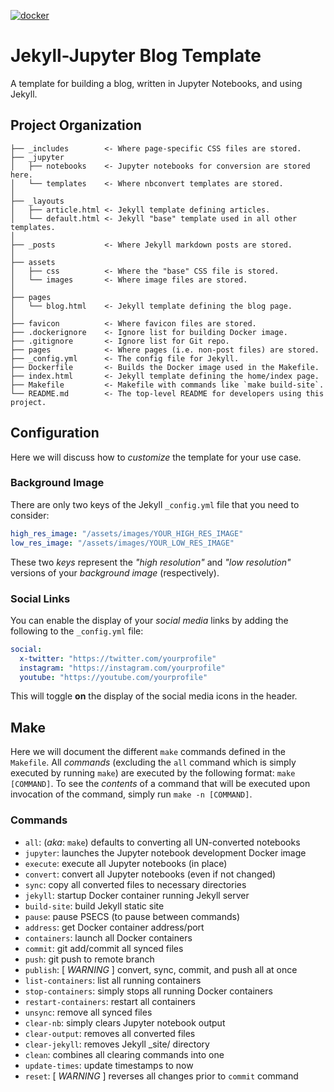 [![docker](https://github.com/DiogenesAnalytics/blog_template/actions/workflows/docker-publish.yml/badge.svg)](https://github.com/DiogenesAnalytics/blog_template/actions/workflows/docker-publish.yml)

# Jekyll-Jupyter Blog Template
A template for building a blog, written in Jupyter Notebooks, and using Jekyll.

## Project Organization
```
├── _includes        <- Where page-specific CSS files are stored.
├── _jupyter
│   ├── notebooks    <- Jupyter notebooks for conversion are stored here.
│   └── templates    <- Where nbconvert templates are stored.
│
├── _layouts
│   ├── article.html <- Jekyll template defining articles.
│   └── default.html <- Jekyll "base" template used in all other templates.
│
├── _posts           <- Where Jekyll markdown posts are stored.
│
├── assets
│   ├── css          <- Where the "base" CSS file is stored.
│   └── images       <- Where image files are stored.
│
├── pages
│   └── blog.html    <- Jekyll template defining the blog page.
│
├── favicon          <- Where favicon files are stored.
├── .dockerignore    <- Ignore list for building Docker image.
├── .gitignore       <- Ignore list for Git repo.
├── pages            <- Where pages (i.e. non-post files) are stored.
├── _config.yml      <- The config file for Jekyll.
├── Dockerfile       <- Builds the Docker image used in the Makefile.
├── index.html       <- Jekyll template defining the home/index page.
├── Makefile         <- Makefile with commands like `make build-site`.
└── README.md        <- The top-level README for developers using this project.
```

## Configuration
Here we will discuss how to *customize* the template for your use case.

### Background Image
There are only two keys of the Jekyll `_config.yml` file that you need to consider:
```yml
high_res_image: "/assets/images/YOUR_HIGH_RES_IMAGE"
low_res_image: "/assets/images/YOUR_LOW_RES_IMAGE"
```

These two *keys* represent the *"high resolution"* and *"low resolution"* versions
of your *background image* (respectively).

### Social Links
You can enable the display of your *social media* links by adding the following to the
`_config.yml` file:
```yml
social:
  x-twitter: "https://twitter.com/yourprofile"
  instagram: "https://instagram.com/yourprofile"
  youtube: "https://youtube.com/yourprofile"
```

This will toggle **on** the display of the social media icons in the header.

## Make
Here we will document the different `make` commands defined in the `Makefile`.
All *commands* (excluding the `all` command which is simply executed by
running `make`) are executed by the following format: `make [COMMAND]`. To see
the *contents* of a command that will be executed upon invocation of the
command, simply run `make -n [COMMAND]`.

### Commands
+ `all`: (*aka*: `make`) defaults to converting all UN-converted notebooks
+ `jupyter`: launches the Jupyter notebook development Docker image
+ `execute`: execute all Jupyter notebooks (in place)
+ `convert`: convert all Jupyter notebooks (even if not changed)
+ `sync`: copy all converted files to necessary directories
+ `jekyll`: startup Docker container running Jekyll server
+ `build-site`: build Jekyll static site
+ `pause`: pause PSECS (to pause between commands)
+ `address`: get Docker container address/port
+ `containers`: launch all Docker containers
+ `commit`: git add/commit all synced files
+ `push`: git push to remote branch
+ `publish`: [ *WARNING* ] convert, sync, commit, and push all at once
+ `list-containers`: list all running containers
+ `stop-containers`: simply stops all running Docker containers
+ `restart-containers`: restart all containers
+ `unsync`: remove all synced files
+ `clear-nb`: simply clears Jupyter notebook output
+ `clear-output`: removes all converted files
+ `clear-jekyll`: removes Jekyll _site/ directory
+ `clean`: combines all clearing commands into one
+ `update-times`: update timestamps to now
+ `reset`: [ *WARNING* ] reverses all changes prior to `commit` command
